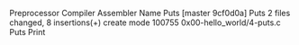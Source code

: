 Preprocessor
Compiler
Assembler
Name
Puts
[master 9cf0d0a] Puts
 2 files changed, 8 insertions(+)
 create mode 100755 0x00-hello_world/4-puts.c
Puts
Print
